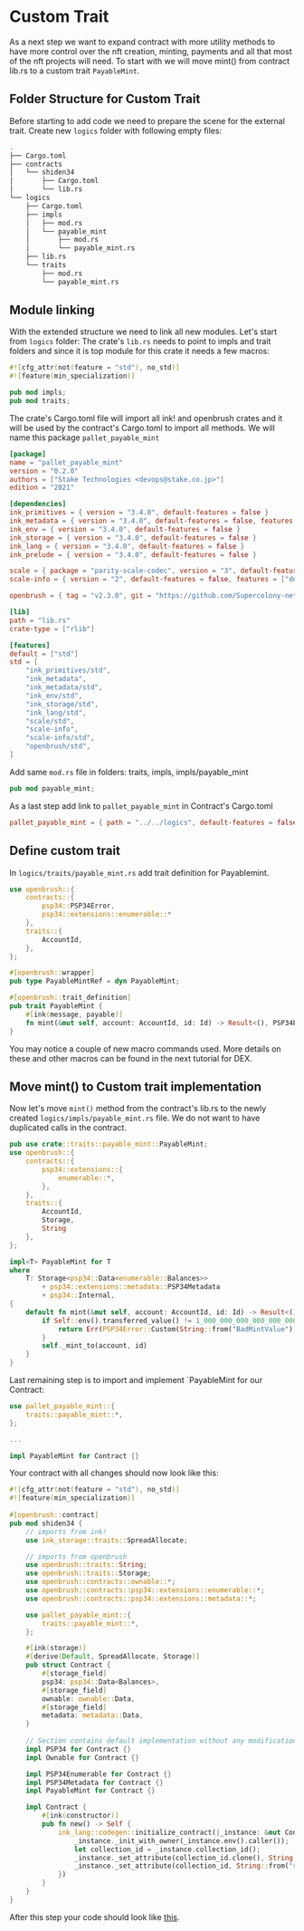 # Custom Trait

As a next step we want to expand contract with more utility methods to have more control over the nft creation, minting, payments and all that most of the nft projects will need.
To start with we will move mint() from contract lib.rs to a custom trait `PayableMint`.

## Folder Structure for Custom Trait
Before starting to add code we need to prepare the scene for the external trait. Create new `logics` folder with following empty files:
```bash
.
├── Cargo.toml
├── contracts
│   └── shiden34
│       ├── Cargo.toml
│       └── lib.rs
└── logics
    ├── Cargo.toml
    ├── impls
    │   ├── mod.rs
    │   └── payable_mint
    │       ├── mod.rs
    │       └── payable_mint.rs
    ├── lib.rs
    └── traits
        ├── mod.rs
        └── payable_mint.rs
```

## Module linking
With the extended structure we need to link all new modules. Let's start from `logics` folder:
The crate's `lib.rs` needs to point to impls and trait folders and since it is top module for this crate it needs a few macros:
```rust
#![cfg_attr(not(feature = "std"), no_std)]
#![feature(min_specialization)]

pub mod impls;
pub mod traits;
```
The crate's Cargo.toml file will import all ink! and openbrush crates and it will be used by the contract's Cargo.toml to import all methods. We will name this package `pallet_payable_mint`
```toml
[package]
name = "pallet_payable_mint"
version = "0.2.0"
authors = ["Stake Technologies <devops@stake.co.jp>"]
edition = "2021"

[dependencies]
ink_primitives = { version = "3.4.0", default-features = false }
ink_metadata = { version = "3.4.0", default-features = false, features = ["derive"], optional = true }
ink_env = { version = "3.4.0", default-features = false }
ink_storage = { version = "3.4.0", default-features = false }
ink_lang = { version = "3.4.0", default-features = false }
ink_prelude = { version = "3.4.0", default-features = false }

scale = { package = "parity-scale-codec", version = "3", default-features = false, features = ["derive"] }
scale-info = { version = "2", default-features = false, features = ["derive"], optional = true }

openbrush = { tag = "v2.3.0", git = "https://github.com/Supercolony-net/openbrush-contracts", default-features = false, features = ["ownable", "psp34", "reentrancy_guard"] }

[lib]
path = "lib.rs"
crate-type = ["rlib"]

[features]
default = ["std"]
std = [
    "ink_primitives/std",
    "ink_metadata",
    "ink_metadata/std",
    "ink_env/std",
    "ink_storage/std",
    "ink_lang/std",
    "scale/std",
    "scale-info",
    "scale-info/std",
    "openbrush/std",
]
```
Add same `mod.rs` file in folders: traits, impls, impls/payable_mint
```rust
pub mod payable_mint;
```
As a last step add link to `pallet_payable_mint` in Contract's Cargo.toml
```toml
pallet_payable_mint = { path = "../../logics", default-features = false }

```

## Define custom trait 
In `logics/traits/payable_mint.rs` add trait definition for Payablemint.
```rust
use openbrush::{
    contracts::{
        psp34::PSP34Error,
        psp34::extensions::enumerable::*
    },
    traits::{
        AccountId,
    },
};

#[openbrush::wrapper]
pub type PayableMintRef = dyn PayableMint;

#[openbrush::trait_definition]
pub trait PayableMint {
    #[ink(message, payable)]
    fn mint(&mut self, account: AccountId, id: Id) -> Result<(), PSP34Error>;
}
```
You may notice a couple of new macro commands used. More details on these and other macros can be found in the next tutorial for DEX.
## Move mint() to Custom trait implementation
Now let's move `mint()` method from the contract's lib.rs to the newly created `logics/impls/payable_mint.rs` file. We do not want to have duplicated calls in the contract.

```rust
pub use crate::traits::payable_mint::PayableMint;
use openbrush::{
    contracts::{
        psp34::extensions::{
            enumerable::*,
        },
    },
    traits::{
        AccountId,
        Storage,
        String
    },
};

impl<T> PayableMint for T
where
    T: Storage<psp34::Data<enumerable::Balances>>
        + psp34::extensions::metadata::PSP34Metadata
        + psp34::Internal,
{
    default fn mint(&mut self, account: AccountId, id: Id) -> Result<(), PSP34Error> {
        if Self::env().transferred_value() != 1_000_000_000_000_000_000 {
            return Err(PSP34Error::Custom(String::from("BadMintValue")))
        }
        self._mint_to(account, id)
    }
}
```
Last remaining step is to import and implement `PayableMint for our Contract:
```rust
use pallet_payable_mint::{
    traits::payable_mint::*,
};

...

impl PayableMint for Contract {}
```


Your contract with all changes should now look like this:
```rust
#![cfg_attr(not(feature = "std"), no_std)]
#![feature(min_specialization)]
        
#[openbrush::contract]
pub mod shiden34 {
    // imports from ink!
	use ink_storage::traits::SpreadAllocate;

    // imports from openbrush
	use openbrush::traits::String;
	use openbrush::traits::Storage;
	use openbrush::contracts::ownable::*;
	use openbrush::contracts::psp34::extensions::enumerable::*;
	use openbrush::contracts::psp34::extensions::metadata::*;

	use pallet_payable_mint::{
        traits::payable_mint::*,
    };

    #[ink(storage)]
    #[derive(Default, SpreadAllocate, Storage)]
    pub struct Contract {
    	#[storage_field]
		psp34: psp34::Data<Balances>,
		#[storage_field]
		ownable: ownable::Data,
		#[storage_field]
		metadata: metadata::Data,
    }
    
    // Section contains default implementation without any modifications
	impl PSP34 for Contract {}
	impl Ownable for Contract {}

	impl PSP34Enumerable for Contract {}
	impl PSP34Metadata for Contract {}
    impl PayableMint for Contract {}

    impl Contract {
        #[ink(constructor)]
        pub fn new() -> Self {
            ink_lang::codegen::initialize_contract(|_instance: &mut Contract|{
				_instance._init_with_owner(_instance.env().caller());
				let collection_id = _instance.collection_id();
				_instance._set_attribute(collection_id.clone(), String::from("name"), String::from("Shiden34"));
				_instance._set_attribute(collection_id, String::from("symbol"), String::from("SH34"));
			})
        }
    }
}
```

After this step your code should look like [this](https://github.com/swanky-dapps/nft/tree/tutorial/trait-step3).
